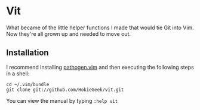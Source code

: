 Vit
===

What became of the little helper functions I made that would tie Git into Vim. Now they're all grown up and needed to move out.

Installation
------------

I recommend installing [pathogen.vim](https://github.com/tpope/vim-pathogen) and then executing the following steps in a shell:

    cd ~/.vim/bundle
    git clone git://github.com/HokieGeek/vit.git

You can view the manual by typing `:help vit`


